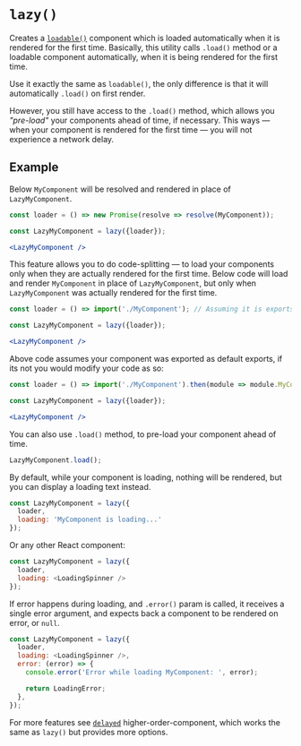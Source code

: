 # `lazy()`

Creates a [`loadable()`](./loadable.md) component which is loaded automatically when it is rendered for the first time.
Basically, this utility calls `.load()` method or a loadable component automatically, when it is being rendered for the first time.

Use it exactly the same as `loadable()`, the only difference is that it will automatically `.load()` on first render.

However, you still have access to the `.load()` method, which allows you *"pre-load"* your components ahead of time, if necessary.
This ways &mdash; when your component is rendered for the first time &mdash; you will not experience a network delay.


## Example

Below `MyComponent` will be resolved and rendered in place of `LazyMyComponent`.

```jsx
const loader = () => new Promise(resolve => resolve(MyComponent));

const LazyMyComponent = lazy({loader});

<LazyMyComponent />
```

This feature allows you to do code-splitting &mdash; to load your components only when they are actually rendered for the first time.
Below code will load and render `MyComponent` in place of `LazyMyComponent`, but only when `LazyMyComponent` was actually rendered for
the first time.

```jsx
const loader = () => import('./MyComponent'); // Assuming it is exports as default export.

const LazyMyComponent = lazy({loader});

<LazyMyComponent />
```

Above code assumes your component was exported as default exports, if its not you would modify your code as so:

```jsx
const loader = () => import('./MyComponent').then(module => module.MyComponent);

const LazyMyComponent = lazy({loader});

<LazyMyComponent />
```

You can also use `.load()` method, to pre-load your component ahead of time.

```js
LazyMyComponent.load();
```

By default, while your component is loading, nothing will be rendered, but you can display a loading text instead.

```js
const LazyMyComponent = lazy({
  loader,
  loading: 'MyComponent is loading...'
});
```

Or any other React component:

```js
const LazyMyComponent = lazy({
  loader,
  loading: <LoadingSpinner />
});
```

If error happens during loading, and `.error()` param is called, it receives a single error argument, and expects back
a component to be rendered on error, or `null`.

```js
const LazyMyComponent = lazy({
  loader,
  loading: <LoadingSpinner />,
  error: (error) => {
    console.error('Error while loading MyComponent: ', error);

    return LoadingError;
  },
});
```

For more features see [`delayed`](./delayed.md) higher-order-component, which works the same as `lazy()` but provides
more options.
